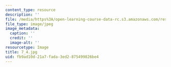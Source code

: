 ```yaml
---
content_type: resource
description: ''
file: /media/https%3A/open-learning-course-data-rc.s3.amazonaws.com/res-18-006-calculus-revisited-single-variable-calculus-fall-2010/fb9ad10d21a7fada3ed2875499826be4_7_4.jpg
file_type: image/jpeg
image_metadata:
  caption: ''
  credit: ''
  image-alt: ''
resourcetype: Image
title: 7_4.jpg
uid: fb9ad10d-21a7-fada-3ed2-875499826be4
---
```

